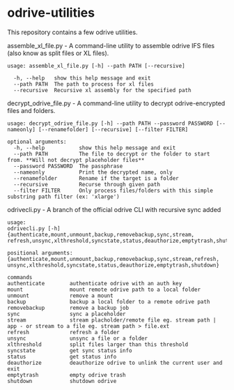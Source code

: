 # odrive-utilities
This repository contains a few odrive utilities.

assemble_xl_file.py - A command-line utility to assemble odrive IFS files (also know as split files or XL files).

```
usage: assemble_xl_file.py [-h] --path PATH [--recursive]
```

```optional arguments:
  -h, --help   show this help message and exit
  --path PATH  The path to process for xl files
  --recursive  Recursive xl assembly for the specified path
```
decrypt_odrive_file.py - A command-line utility to decrypt odrive-encrypted files and folders.

```
usage: decrypt_odrive_file.py [-h] --path PATH --password PASSWORD [--nameonly] [--renamefolder] [--recursive] [--filter FILTER]
```
```
optional arguments:
  -h, --help           show this help message and exit
  --path PATH          The file to decrypt or the folder to start from. **Will not decrypt placeholder files**
  --password PASSWORD  The passphrase
  --nameonly           Print the decrypted name, only
  --renamefolder       Rename if the target is a folder
  --recursive          Recurse through given path
  --filter FILTER      Only process files/folders with this simple substring path filter (ex: 'xlarge')
```                     
odrivecli.py - A branch of the official odrive CLI with recursive sync added

```
usage: 
odrivecli.py [-h] {authenticate,mount,unmount,backup,removebackup,sync,stream,
refresh,unsync,xlthreshold,syncstate,status,deauthorize,emptytrash,shutdown}
```
```
positional arguments:
{authenticate,mount,unmount,backup,removebackup,sync,stream,refresh,
unsync,xlthreshold,syncstate,status,deauthorize,emptytrash,shutdown}
```
```
commands
authenticate        authenticate odrive with an auth key
mount               mount remote odrive path to a local folder
unmount             remove a mount
backup              backup a local folder to a remote odrive path
removebackup        remove a backup job
sync                sync a placeholder
stream              stream placholder/remote file eg. stream path | app - or stream to a file eg. stream path > file.ext
refresh             refresh a folder
unsync              unsync a file or a folder
xlthreshold         split files larger than this threshold
syncstate           get sync status info
status              get status info
deauthorize         deauthorize odrive to unlink the current user and exit
emptytrash          empty odrive trash
shutdown            shutdown odrive
```
